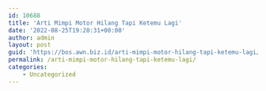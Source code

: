 ```yaml
---
id: 10688
title: 'Arti Mimpi Motor Hilang Tapi Ketemu Lagi'
date: '2022-08-25T19:28:31+00:00'
author: admin
layout: post
guid: 'https://bos.awn.biz.id/arti-mimpi-motor-hilang-tapi-ketemu-lagi/'
permalink: /arti-mimpi-motor-hilang-tapi-ketemu-lagi/
categories:
    - Uncategorized
---
```


